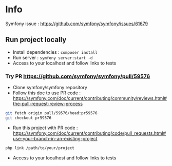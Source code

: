 # Info

Symfony issue : https://github.com/symfony/symfony/issues/61679

## Run project locally

 - Install dependencies : `composer install`
 - Run server : `symfony server:start -d`
 - Access to your localhost and follow links to tests


### Try PR https://github.com/symfony/symfony/pull/59576

- Clone symfony/symfony repository
- Follow this doc to use PR code : https://symfony.com/doc/current/contributing/community/reviews.html#the-pull-request-review-process
```bash
git fetch origin pull/59576/head:pr59576
git checkout pr59576
```
- Run this project with PR code : https://symfony.com/doc/current/contributing/code/pull_requests.html#use-your-branch-in-an-existing-project
```bash
php link /path/to/your/project
```
- Access to your localhost and follow links to tests
